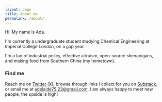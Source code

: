 ```yaml
---
layout: page
title: About me
permalink: /about/
---
```


Hi! My name is Ada.

I'm currently a undergraduate student studying Chemical Engineering at Imperial College London, on a gap year.

I'm a fan of industrial policy, effective altruism, open-source shenanigans, and making food from Southern China (my hometown).


### Find me

Reach me on [Twitter (X)](x.com/adellama), browse through links I collect for you on [Substack](https://adaptivegood.substack.com/), or email me at [adelaide75.23@gmail.com](mailto:adelaide75.23@gmail.com). I am always happy to meet new people, the upside is high!
